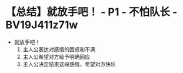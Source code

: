 # 【总结】就放手吧！ - P1 - 不怕队长 - BV19J411z71w

-   就放手吧！
    1.  主人公表达对感情的困惑和不满
    2.  主人公希望对方给予明确回应
    3.  主人公决定结束这段感情，希望对方快乐